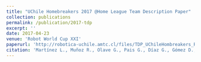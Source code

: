 ```yaml
---
title: "UChile Homebreakers 2017 @Home League Team Description Paper"
collection: publications
permalink: /publication/2017-tdp
excerpt: ''
date: 2017-04-23
venue: 'Robot World Cup XXI'
paperurl: 'http://robotica-uchile.amtc.cl/files/TDP_UChileHombreakers_Robocup2017.pdf'
citation: 'Martínez L., Muñoz R., Olave G., Pais G., Díaz G., Gómez D., Campanini D.,Orellana P., Loncomilla P., Ruiz-del-Solar J., (2017). &quot;UChile Homebreakers 2017 Home LeagueTeam Description Paper.&quot; <i>Robocup 2017: The Robot World Cup XXI</i>.'
---
```

